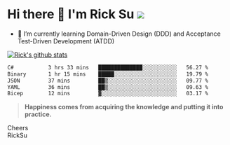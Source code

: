# Hi there 👋 I'm Rick Su ![](https://komarev.com/ghpvc/?username=ricksu978)
<!--
**ricksu978/ricksu978** is a ✨ _special_ ✨ repository because its `README.md` (this file) appears on your GitHub profile.

Here are some ideas to get you started:

- 🔭 I’m currently working on ...
-->
- 🌱 I’m currently learning Domain-Driven Design (DDD) and Acceptance Test-Driven Development (ATDD)
<!--
- 👯 I’m looking to collaborate on ...
- 🤔 I’m looking for help with ...
- 💬 Ask me about ...
- 📫 How to reach me: ...
- 😄 Pronouns: ...
- ⚡ Fun fact: ...
-->
[![Rick's github stats](https://github-readme-stats.vercel.app/api?username=ricksu978&theme=dark)](https://github.com/ricksu978/ricksu978)

<!--START_SECTION:waka-->

```txt
C#           3 hrs 33 mins   ██████████████░░░░░░░░░░░   56.27 %
Binary       1 hr 15 mins    █████░░░░░░░░░░░░░░░░░░░░   19.79 %
JSON         37 mins         ██▒░░░░░░░░░░░░░░░░░░░░░░   09.77 %
YAML         36 mins         ██▒░░░░░░░░░░░░░░░░░░░░░░   09.63 %
Bicep        12 mins         ▓░░░░░░░░░░░░░░░░░░░░░░░░   03.17 %
```

<!--END_SECTION:waka-->

> **Happiness comes from acquiring the knowledge and putting it into practice.**

Cheers  
RickSu 
